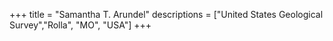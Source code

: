+++
title = "Samantha T. Arundel"
descriptions = ["United States Geological Survey","Rolla", "MO", "USA"]
+++
